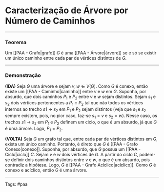 
# Caracterização de Árvore por Número de Caminhos

---

### Teorema

Um [[PAA - Grafo|grafo]] $G$ é uma [[PAA - Árvore|árvore]] se e só se existir um único caminho entre cada par de vértices distintos de $G$.

---

### Demonstração

**(IDA)** Seja $G$ uma árvore e sejam $v,w \in V(G)$. Como $G$ é conexo, então existe um [[PAA - Caminho|caminho]] entre $v$ e $w$ em $G$. Suponha, por absurdo, que dois caminhos $P_1$ e $P_2$ entre $v$ e $w$ sejam distintos. Sejam $s_1$ e $s_2$ dois vértices pertencentes a $P_1 \cap P_2$ tal que não todos os vértices internos ao trecho $s1$ -> $s_2$ em $P_1$ e $P_2$ sejam distintos (veja que $s_1$ e $s_2$ sempre existem, pois, no pior caso, faz-se $s_1 =v$ e $s_2=w$). Nesse caso, os trechos $s1$ -> $s_2$ em $P_1$ e $P_2$ definem um ciclo, o que é um absurdo, já que $G$ é uma árvore. Logo, $P_1=P_2$.

**(VOLTA)** Seja $G$ um grafo tal que, entre cada par de vértices distintos em $G$, exista um único caminho. Portanto, é direto que $G$ é [[PAA - Grafo Conexo|conexo]]. Suponha, por absurdo, que $G$ possua um [[PAA - Ciclo|ciclo]] $C$. Sejam $v$ e $w$ dois vértices de $G$. A partir do ciclo $C$, podem-se definir dois caminhos distintos entre $v$ e $w$, o que é um absurdo, pois contradiz a hipótese. Logo, $G$ é [[PAA - Grafo Acíclico|acíclico]]. Como $G$ é conexo e acíclico, então $G$ é uma árvore.

---

Tags: #paa


